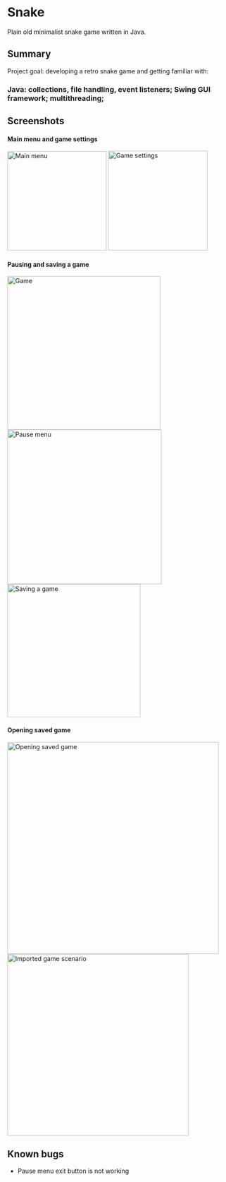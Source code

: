 # Snake
Plain old minimalist snake game written in Java.

## Summary
Project goal: developing a retro snake game and getting familiar with:
### Java: collections, file handling, event listeners; Swing GUI framework; multithreading; 

## Screenshots

#### Main menu and game settings
<img width="225" alt="Main menu" src="https://user-images.githubusercontent.com/77939189/151709482-54bae498-aa9f-4a1c-9149-a65ecdf3d498.png">                           <img width="226" alt="Game settings" src="https://user-images.githubusercontent.com/77939189/151709495-76f231bc-5b52-42ab-ae8d-21c5b2dba69a.png">

#### Pausing and saving a game
<img width="348" alt="Game" src="https://user-images.githubusercontent.com/77939189/151709597-ca0c09c5-48ba-4b1c-9e70-d609ccad776c.png"> <img width="350" alt="Pause menu" src="https://user-images.githubusercontent.com/77939189/151709612-fea1bd91-065f-43c2-804a-ba8c8bf69e6c.png"> <img width="302" alt="Saving a game" src="https://user-images.githubusercontent.com/77939189/151709678-98db6b43-fa9a-4abd-b42d-5aaea3368186.png">

#### Opening saved game
<img width="480" alt="Opening saved game" src="https://user-images.githubusercontent.com/77939189/151709705-381faa22-0bb6-438b-8791-8f8fb2f6ab58.png"> <img width="412" alt="Imported game scenario" src="https://user-images.githubusercontent.com/77939189/151709751-1a020228-2266-4223-82a6-7067440c4244.png">

## Known bugs
- Pause menu exit button is not working
